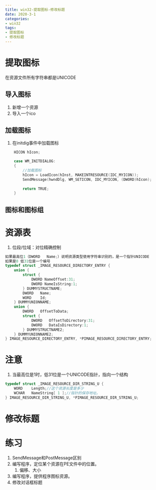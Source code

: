 ```yaml
---
title: win32-提取图标-修改标题
date: 2020-3-1
categories: 
- win32
tags: 
- 提取图标
- 修改标题
---
```


# 提取图标
在资源文件所有字符串都是UNICODE

## 导入图标

1. 新增一个资源
2. 导入一个ico

## 加载图标

1. 在initdig事件中加载图标
```c
	HICON hIcon;

	case WM_INITDIALOG:
	{
		//加载图标
		hIcon = LoadIcon(hInst, MAKEINTRESOURCE(IDC_MYICON));
		SendMessage(hwndDlg, WM_SETICON, IDC_MYICON, (DWORD)hIcon);
		
		return TRUE;
	}
```

## 图标和图标组
   

# 资源表
1. 位段/位域：对位精确控制

```c
如果最高位1（DWORD   Name;）说明资源类型使用字符串识别的，是一个指针UNICODE
如果是0 低31位是一个编号
typedef struct _IMAGE_RESOURCE_DIRECTORY_ENTRY {
    union {
        struct {
            DWORD NameOffset:31;
            DWORD NameIsString:1;
        } DUMMYSTRUCTNAME;
        DWORD   Name;
        WORD    Id;
    } DUMMYUNIONNAME;
    union {
        DWORD   OffsetToData;
        struct {
            DWORD   OffsetToDirectory:31;
            DWORD   DataIsDirectory:1;
        } DUMMYSTRUCTNAME2;
    } DUMMYUNIONNAME2;
} IMAGE_RESOURCE_DIRECTORY_ENTRY, *PIMAGE_RESOURCE_DIRECTORY_ENTRY;
```

# 注意
1. 当最高位是1时，低31位是一个UNICODE指针，指向一个结构

```c
typedef struct _IMAGE_RESOURCE_DIR_STRING_U {
    WORD    Length;//这个资源长度是多少
    WCHAR   NameString[ 1 ];//指针的保存地址。
} IMAGE_RESOURCE_DIR_STRING_U, *PIMAGE_RESOURCE_DIR_STRING_U;
```

# 修改标题

# 练习
1. SendMessage和PostMessage区别
2. 编写程序，定位某个资源在PE文件中的位置。
   1. 偏移、大小
3. 编写程序，提供程序图标资源。
4. 修改对话框标题